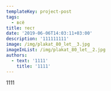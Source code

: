 ```yaml
---
templateKey: project-post
tags:
  - всё
title: тест
date: '2019-06-06T14:03:11+03:00'
description: '111111111'
image: /img/plakat_80_let__3.jpg
imageInList: /img/plakat_80_let__2.jpg
authors:
  - text: '1111'
    title: '1111'
---
```

1111
